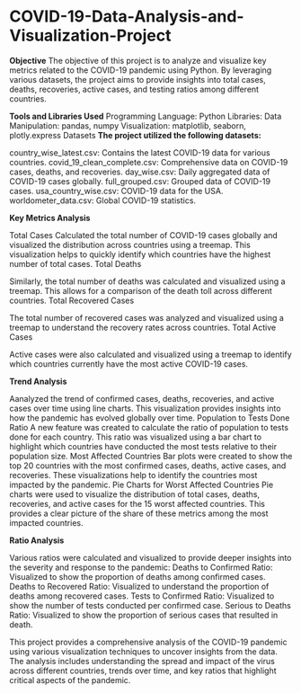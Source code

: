 # COVID-19-Data-Analysis-and-Visualization-Project

**Objective**
The objective of this project is to analyze and visualize key metrics related to the COVID-19 pandemic using Python. By leveraging various datasets, the project aims to provide insights into total cases, deaths, recoveries, active cases, and testing ratios among different countries.

**Tools and Libraries Used**
Programming Language: Python
Libraries:
Data Manipulation: pandas, numpy
Visualization: matplotlib, seaborn, plotly.express
Datasets
**The project utilized the following datasets:**

country_wise_latest.csv: Contains the latest COVID-19 data for various countries.
covid_19_clean_complete.csv: Comprehensive data on COVID-19 cases, deaths, and recoveries.
day_wise.csv: Daily aggregated data of COVID-19 cases globally.
full_grouped.csv: Grouped data of COVID-19 cases.
usa_country_wise.csv: COVID-19 data for the USA.
worldometer_data.csv: Global COVID-19 statistics.


**Key Metrics Analysis**

Total Cases
Calculated the total number of COVID-19 cases globally and visualized the distribution across countries using a treemap. This visualization helps to quickly identify which countries have the highest number of total cases.
Total Deaths

Similarly, the total number of deaths was calculated and visualized using a treemap. This allows for a comparison of the death toll across different countries.
Total Recovered Cases

The total number of recovered cases was analyzed and visualized using a treemap to understand the recovery rates across countries.
Total Active Cases

Active cases were also calculated and visualized using a treemap to identify which countries currently have the most active COVID-19 cases.

**Trend Analysis**

Aanalyzed the trend of confirmed cases, deaths, recoveries, and active cases over time using line charts. This visualization provides insights into how the pandemic has evolved globally over time.
Population to Tests Done Ratio
A new feature was created to calculate the ratio of population to tests done for each country. This ratio was visualized using a bar chart to highlight which countries have conducted the most tests relative to their population size.
Most Affected Countries
Bar plots were created to show the top 20 countries with the most confirmed cases, deaths, active cases, and recoveries. These visualizations help to identify the countries most impacted by the pandemic.
Pie Charts for Worst Affected Countries
Pie charts were used to visualize the distribution of total cases, deaths, recoveries, and active cases for the 15 worst affected countries. This provides a clear picture of the share of these metrics among the most impacted countries.

**Ratio Analysis**

Various ratios were calculated and visualized to provide deeper insights into the severity and response to the pandemic:
Deaths to Confirmed Ratio: Visualized to show the proportion of deaths among confirmed cases.
Deaths to Recovered Ratio: Visualized to understand the proportion of deaths among recovered cases.
Tests to Confirmed Ratio: Visualized to show the number of tests conducted per confirmed case.
Serious to Deaths Ratio: Visualized to show the proportion of serious cases that resulted in death.

This project provides a comprehensive analysis of the COVID-19 pandemic using various visualization techniques to uncover insights from the data. The analysis includes understanding the spread and impact of the virus across different countries, trends over time, and key ratios that highlight critical aspects of the pandemic.
